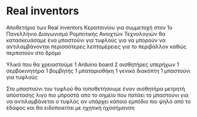 # Real inventors  
Αποθετήριο των Real inventors Κερατσινίου για συμμετοχή στον 1o Πανελλήνιο Διαγωνισμό Ρομποτικής Ανοιχτών Τεχνολογιών
θα κατασκευάσαμε ένα μπαστούνι για τυφλούς για να μπορούν να αντιλαμβάνονται περισσότερες λεπτομέρειες για το περιβάλλον καθώς περπατούν στο δρόμο

Υλικά που θα χρειαστούμε
1 Arduino board
2 αισθητήρες υπερήχων 
1 σερβοκινητήρα
1 βομβητής 
1 μπαταριοθήκη
1 γενικό διακόπτη
1 μπαστούνι για τυφλούς

Στο μπαστούνι του τυφλού θα τοποθετήσουμε έναν αισθητήρα μετρητή απόστασης λιγο πιο μπροστά απο το σημείο που πατάει το μπαστούνι για να αντιλαμβάνεται ο τυφλός αν υπάρχει κάποιο εμπόδιο πιο ψηλό από το έδαφος και θα ειδοποιείται με ηχητική ηχοσήμανση 
